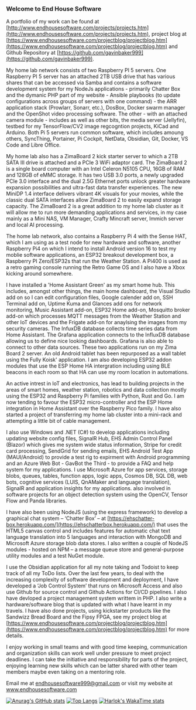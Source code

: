 ### Welcome to End House Software

A portfolio of my work can be found at [http://www.endhousesoftware.com/projects/projects.htm](http://www.endhousesoftware.com/projects/projects.htm), project blog at [https://www.endhousesoftware.com/projectblog/projectblog.htm](https://www.endhousesoftware.com/projectblog/projectblog.htm) and Github Repository at [https://github.com/gavinbaker999](https://github.com/gavinbaker999).
 
My home lab network consists of two Raspberry PI 5 servers. One Raspberry PI 5 server has an attached 2TB USB drive that has various shares that can be accessed via Samba and contains a software development system for my NodeJs applications - primarily Chatter Box and the dymanic PHP part of my website - Ansible playbooks (to update configurations across groups of servers with one command) - the ARR application stack (Prowlarr, Sonarr, etc.), DosBox, Docker swarm manager and the OpenShot video processing software. The other - with an attached camera module - includes as well as other bits, the media server (Jellyfin), testbed for my TensorFlow/CV2 image regcogntion projects, KiCad and Arduino. Both Pi 5 servers run common software, which includes amoung others, SyncThing, Portainer, Pi Cockpit, NetData, Obsidian, Git, Docker, VS Code and Libre Office. 

My home lab also has a ZimaBoard 2 kick starter server to which a 2TB SATA III drive is attached and a PCIe 3 WiFi adaptor card. The ZimaBoard 2 is a single board computer with an Intel Celeron N5105 CPU, 16GB of RAM and 128GB of eMMC storage. It has two USB 3.0 ports, a newly upgraded PCIe 3.0 interface and the dual 2.5G Ethernet ports unlock greater hardware expansion possibilities and ultra-fast data transfer experiences. The new MiniDP 1.4 interface delivers vibrant 4K visuals for your movies, while the classic dual SATA interfaces allow ZimaBoard 2 to easily expand storage capacity. The ZimaBoard 2 is a great addition to my home lab cluster as it will allow me to run more demanding applications and services, in my case mainly as a Mini NAS, VM Manager, Crafty Mincraft server, Immich server and local AI processing. 

The home lab network, also contains a Raspberry Pi 4 with the Sense HAT, which I am using as a test node for new hardware and software, another Raspberry Pi4 on which I intend to install Android version 16 to test my moblie software applications, an ESP32 breakout development box, a Raspberry PI Zero/ESP32s that run the Weather Station. A Pi400 is used as a retro gaming console running the Retro Game OS and I also have a Xbox kicking around somewhere. 

I have installed a 'Home Assistant Green' as my smart home hub. This includes, amongst other things, the main home dashboard, the Visual Studio add on so I can edit configuration files, Google calender add on, SSH Terminal add on, Uptime Kuma and Glances add ons for network monitoring, Music Assistant add-on, ESP32 Home add-on, Mosquitto broker add-on which processes MQTT messages from the Weather Station and other IoT devices and the Frigate add-on for anaylsing the images from my security cameras. The InfuxDB database collects time series data from Home Assistant. The Grafana application connects to the InfluxDB database allowing us to define nice looking dashboards. Grafana is also able to connect to other data sources. These two applications run on my Zima Board 2 server. An old Android tablet has been repurposed as a wall tablet using the Fully Koisk' application. I am also developing ESP32 addon modules that use the ESP Home HA intergration including using BLE beacons in each room so that HA can use my room location in automations.

An active intrest in IoT and electronics, has lead to building projects in the areas of smart homes, weather station, robotics and data collection mostly using the ESP32 and Raspberry Pi families with Python, Rust and Go. I am now tending to favour the ESP32 micro-controller and the ESP Home integration in Home Assistant over the Raspberry Pico family. I have also started a project of transferring my home lab cluster into a mini-rack and attempting a little bit of cable management. 

I also use Windows and .NET (C#) to develop applications including updating website config files, SignalR Hub, EHS Admin Control Panel (Blazor) which gives me system wide status information, Stripe for credit card processing, SendGrid for sending emails, EHS Android Test App (MAUI/Android) to provide a test rig to expirment with Android programming and an Azure Web Bot - GavBot the Third - to provide a FAQ and help system for my applications. I use Microsoft Azure for app services, storage blobs, queues, tables, function apps, logic apps, Cosmos DB, SQL DB, web bots, cognitive services (LUIS, QnAMaker and language translation), SignalR and application insights for my applications.  also involved in software projects for an object detection system using the OpenCV, Tensor Flow and Panda libraries. 

I have also been using NodeJS (using the express framework) to develop a graphical chat system – ‘Chatter Box’ – at [https://ehschatter-box.herokuapp.com/](https://ehschatterbox.herokuapp.com/) that uses the HTML5 canvas control and includes features for automatic chat text language translation into 5 languages and interaction with MongoDB and Microsoft Azure storage blob data stores. I also written a couple of NodeJS modules - hosted on NPM – a message queue store and general-purpose utility modules and a test NuGet module.

I use the Obsidian application for all my note taking and Todoist to keep track of all my ToDo lists. Over the last few years, to deal with the increasing complexity of software development and deployment, I have developed a ‘Job Control System’ that runs on Microsoft Access and also use Github for source control and Github Actions for CI/CD pipelines. I also have devloped a project management system writtem in PHP. I also write a hardware/software blog that is updated with what I have learnt in my travels. I have also done projects, using kickstarter products like the Sandwizz Bread Board and the Fipsy FPGA, see my project blog at [https://www.endhousesoftware.com/projectblog/projectblog.htm](https://www.endhousesoftware.com/projectblog/projectblog.htm) for more details.

I enjoy working in small teams and with good time keeping, communication and organization skills can work well under pressure to meet project deadlines. I can take the initiative and responsibility for parts of the project, enjoying learning new skills which can be latter shared with other team members maybe even taking on a mentoring role. 

Email me at endhousesoftware999@gmail.com or visit my website at www.endhousesoftware.com

[![Anurag's GitHub stats](https://github-readme-stats.vercel.app/api?username=gavinbaker999&show=reviews,discussions_started,discussions_answered,prs_merged,prs_merged_percentage)](https://github.com/anuraghazra/github-readme-stats)
[![Top Langs](https://github-readme-stats.vercel.app/api/top-langs/?username=gavinbaker999)](https://github.com/anuraghazra/github-readme-stats)
[![Harlok's WakaTime stats](https://github-readme-stats.vercel.app/api/wakatime?username=gavinbaker)](https://github.com/anuraghazra/github-readme-stats)
